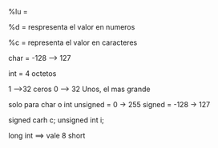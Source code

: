%lu = 

%d = respresenta el valor en numeros

%c =  representa el valor en caracteres


char = -128 --> 127

int = 4 octetos

1 -->32 ceros
0 --> 32 Unos, el mas grande



 solo para char o int
 unsigned = 0 -> 255
 signed = -128 -> 127

 signed carh c;
 unsigned int i;

 long int ==> vale 8
 short


 <!-- [Saber mas]() -->